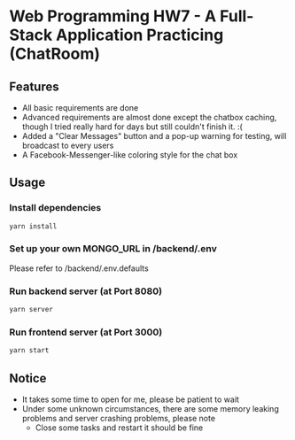 # Web Programming HW7 - A Full-Stack Application Practicing (ChatRoom)

## Features

- All basic requirements are done
- Advanced requirements are almost done except the chatbox caching, though I tried really hard for days but still couldn't finish it. :(
- Added a "Clear Messages" button and a pop-up warning for testing, will broadcast to every users
- A Facebook-Messenger-like coloring style for the chat box

## Usage

### Install dependencies

```bash
yarn install
```

### Set up your own MONGO_URL in /backend/.env

Please refer to /backend/.env.defaults

### Run backend server (at Port 8080)

```bash
yarn server
```

### Run frontend server (at Port 3000)

```bash
yarn start
```

## Notice

- It takes some time to open for me, please be patient to wait
- Under some unknown circumstances, there are some memory leaking problems and server crashing problems, please note
  - Close some tasks and restart it should be fine
